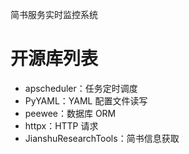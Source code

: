 简书服务实时监控系统

# 开源库列表

- apscheduler：任务定时调度
- PyYAML：YAML 配置文件读写
- peewee：数据库 ORM
- httpx：HTTP 请求
- JianshuResearchTools：简书信息获取